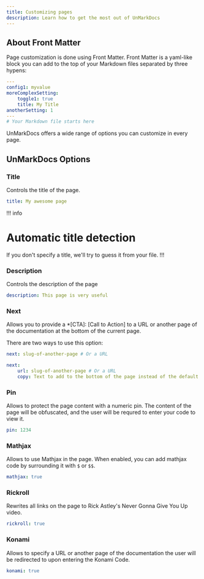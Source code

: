 ```yaml
---
title: Customizing pages
description: Learn how to get the most out of UnMarkDocs
---
```

## About Front Matter
Page customization is done using Front Matter. Front Matter is a yaml-like block you can add to the top of your Markdown files separated by three hypens:
``` yaml
---
config1: myvalue
moreComplexSetting: 
    toggle1: true
    title: My Title
anotherSetting: 1
---
# Your Markdown file starts here
```

UnMarkDocs offers a wide range of options you can customize in every page.

## UnMarkDocs Options
### Title
Controls the title of the page.
``` yaml
title: My awesome page
```
!!! info
# Automatic title detection
If you don't specify a title, we'll try to guess it from your file.
!!!


### Description
Controls the description of the page
``` yaml
description: This page is very useful
```

### Next
Allows you to provide a *[CTA]: [Call to Action] to a URL or another page of the documentation at the bottom of the current page.

There are two ways to use this option:
``` yaml
next: slug-of-another-page # Or a URL

next:
    url: slug-of-another-page # Or a URL
    copy: Text to add to the bottom of the page instead of the default
```

### Pin
Allows to protect the page content with a numeric pin. The content of the page will be obfuscated, and the user will be requred to enter your code to view it.
``` yaml
pin: 1234
```

### Mathjax
Allows to use Mathjax in the page. When enabled, you can add mathjax code by surrounding it with `$` or `$$`.
``` yaml
mathjax: true
```

### Rickroll
Rewrites all links on the page to Rick Astley's Never Gonna Give You Up video.
``` yaml
rickroll: true
```

### Konami
Allows to specify a URL or another page of the documentation the user will be redirected to upon entering the Konami Code.
``` yaml
konami: true
```